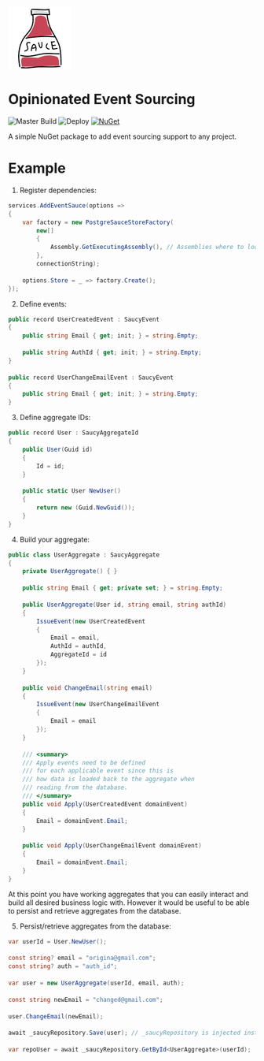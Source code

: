![Sauce](assets/icon.png)

# Opinionated Event Sourcing

![Master Build](https://github.com/GowenGit/event-sauce/workflows/Master%20Build/badge.svg) ![Deploy](https://github.com/GowenGit/event-sauce/workflows/Deploy/badge.svg) [![NuGet](https://img.shields.io/nuget/v/EventSauce.svg)](https://www.nuget.org/packages/EventSauce)

A simple NuGet package to add event sourcing support to any project.

# Example

1) Register dependencies:

```csharp
services.AddEventSauce(options =>
{
    var factory = new PostgreSauceStoreFactory(
        new[]
        {
            Assembly.GetExecutingAssembly(), // Assemblies where to look for events and aggregate IDs
        },
        connectionString);

    options.Store = _ => factory.Create();
});
```

2) Define events:

```csharp
public record UserCreatedEvent : SaucyEvent
{
    public string Email { get; init; } = string.Empty;

    public string AuthId { get; init; } = string.Empty;
}

public record UserChangeEmailEvent : SaucyEvent
{
    public string Email { get; init; } = string.Empty;
}
```

3) Define aggregate IDs:

```csharp
public record User : SaucyAggregateId
{
    public User(Guid id)
    {
        Id = id;
    }

    public static User NewUser()
    {
        return new (Guid.NewGuid());
    }
}
```

4) Build your aggregate:

```csharp
public class UserAggregate : SaucyAggregate
{
    private UserAggregate() { }

    public string Email { get; private set; } = string.Empty;

    public UserAggregate(User id, string email, string authId)
    {
        IssueEvent(new UserCreatedEvent
        {
            Email = email,
            AuthId = authId,
            AggregateId = id
        });
    }

    public void ChangeEmail(string email)
    {
        IssueEvent(new UserChangeEmailEvent
        {
            Email = email
        });
    }

    /// <summary>
    /// Apply events need to be defined
    /// for each applicable event since this is
    /// how data is loaded back to the aggregate when
    /// reading from the database.
    /// </summary>
    public void Apply(UserCreatedEvent domainEvent)
    {
        Email = domainEvent.Email;
    }

    public void Apply(UserChangeEmailEvent domainEvent)
    {
        Email = domainEvent.Email;
    }
}
```

At this point you have working aggregates that you can easily interact
and build all desired business logic with. However it would be useful 
to be able to persist and retrieve aggregates from the database.

5) Persist/retrieve aggregates from the database:

```csharp
var userId = User.NewUser();

const string? email = "origina@gmail.com";
const string? auth = "auth_id";

var user = new UserAggregate(userId, email, auth);

const string newEmail = "changed@gmail.com";

user.ChangeEmail(newEmail);

await _saucyRepository.Save(user); // _saucyRepository is injected instance of ISaucyRepository

var repoUser = await _saucyRepository.GetById<UserAggregate>(userId);
```